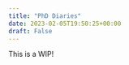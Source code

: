 ```yaml
---
title: "PhD Diaries"
date: 2023-02-05T19:50:25+00:00
draft: False
---
```


<!--more-->

<!-- [comment]: # (*Sunday 19th Feb.* Work in cafe from 9.30am to 12.30pm. On the train at 2pm, writing weekly review until arrival. *Saturday 18th Feb.* Slowly doing small tasks in a cafe from 9.30am to 11am. Saw friends for the rest of the day. *Friday 17th Feb. Cambridge.* Took train to Cambridge arriving at 9am. Sunny again! Last supervision prep then supervising students from 10am to 12.15pm. Ate a bleak lunch while walking to West Cambridge, but improved by small purple flowers (?) on Queen's Road! Arrived West Cambridge at 12.45pm then delivered workshop to students until 5.10pm. Not my best teaching, but some seemed interested! Dinner with some of the students plus friend then back on train to London arriving home just before 10pm.   *Thursday 16th Feb.* Arrived at work at 7.45am to supervise a student. Marked student work until 10.30am ready for Friday supervision. Read papers from 10.30am to 11.40am before going out to lunch with a friend. Cloudy and drizzly walk. Back at 1.40pm then intermittently read, marked supervision work and prepared tomorrow's workshop until 5.30pm. Finished day making notes on a research plan up until 7pm. Bit distracted. Dinner with friends and back home at 9.30pm. *Wednesday 15th Feb.* Long and varied again! Arrived at work at 9am. Meeting with all supervisors at 10am to discuss paper manuscript. Made notes on proposed changes until 11.40am. Marking student work from 11.40am to 1pm reading for supervisions today and Friday. *Long* lunch from 1 to 2.45pm, eating outside in the warm sun! Admin until 3.15pm, then paper edits until 4pm supervision with students. Finished at 5.30pm and went to exercise, then saw friends until midnight.  *Tuesday 14th Feb. (Felt like a) Long and varied day! Arrived at work at 8.10am. Supervisor meeting at 8.40am where we discussed new projects. Small tasks then continued with reviewer comments until lunch. Went out with a friend for noodles. Walked back to work in the sunshine, arriving at 1.30pm. Reviewer comments then met supervisor at 2.30pm to talk about possible research placements. Kept going on reviewer comments until 4.30pm, then small tasks until 5pm. Finally meeting about organising a workshop from 5.30 to 6pm. Left to go for a walk and then out dancing which was better than expected!  *Monday 13th Feb.* Very sunny and clear. First flowers popping up in St. James' Park! Cycled to work arriving at 8.20am then dithered until 9am. Started reading up for a meeting with a researcher at 2pm. Lunch with friends then the meeting which was fascinating. Wrote up notes on the meeting until 4.30pm then call with researcher leading new project on air pollution. Good call until 5.45pm, then finished writing notes on the first meeting until 6.40pm. Left for home.   *Sunday 12th Feb.* Up early to go and exercise with friends. Went to a cafe in Camberwell afterwards and worked on reviewer comments with much more success. Lunch on Camberwell Green and then back to cafe to read some general articles, do small tasks, and then start to process and analyse some new data for a new research project starting soon. Back home at 2pm then half an hour of small tasks before finishing at 5pm.   *Saturday 11th Feb.* Very idle day. No work, read my book. *Friday 10th Feb.* Got to work at 8am. Did small tasks for most of the morning, before working on reviewer comments from 11am to 2pm. Carried on with these edits intermittently and weakly after a sunny late lunch, too distracted to make much progress. Read some papers instead. Left at 6pm to go to a museum.*Thursday 9th Feb. London.* Started work at 9.30am after a lie in. Catching up on admin and loose tasks until lunchtime, before going out into the sunshine to buy lunch. Heard all about my friend's new shed at lunch - I am desperately jealous. Half-hearted attempt at reading about and then coding up some new methods after lunch. Must be more focussed - it is often very tricky to reimplement someone's code. Must make sure I make it as easy as possible for others. Left at 5.30pm to go out for a lovely evening. *Wednesday 8th Feb. Cambridge.* Catch up meeting with MSci student from 8.15am to 9am to check on his progress. Reading papers and preparing for first year assessment until 10.45am. Got on the train to Cambridge from KX at 10.45am, arriving in sunny Cambridge just before noon. It's always sunny coming back to university. Saw a good friend by chance at the station, before buying a quick lunch and eating on the walk to the Department. Settled into the library to prepare for the assessment at 3.30pm. Took 20 minutes to watch Zelensky speak in Westminster Hall. Assessment from 3.30pm to 4.30pm - examiners were very kind, but defending and discussing your work for an hour with two brilliant examiners is draining. Will need a big rest after (3 hour?) PhD viva! Dropped into the office briefly before heading home. *Tuesday 7th Feb.* Supervisor meeting at 9am. Reading papers until 12pm in preparation for my first year assessment tomorrow. Quick lunch and then more reading until 4pm. Back to paper writing from 4 to 5.30pm. Brief meeting from 5.30pm to 6pm re a workshop on probabilistic methods in weather and climate that we are organising in May. Cooked supper while discussing a possible research project with my old MSci supervisor - very exciting! After supper, back to paper writing from 8.45pm to 9.45pm before sending a draft to my supervisors. Finished off the evening by organising upcoming supervisions with undergrads. *Monday 6th Feb.* Started work at 9am. Emails and admin until 10.30am. Writing a draft of a paper until lunchtime - mostly tidying plots and improving explanations. More paper writing until 3pm, then a meeting with a prospective PhD student. At 3.30pm went for a walk to buy a present, before returning to write until 5.45pm. Out for a lovely evening! *Sunday 5th February, 2023. London.* A lovely day. Read for most of the day, then spent the afternoon and evening reviewing a paper. Early night!)-->

This is a WIP!